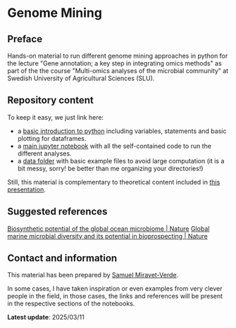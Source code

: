 # Genome Mining

## Preface

Hands-on material to run different genome mining approaches in python for the lecture "Gene annotation; a key step in integrating omics methods" as part of the the course "Multi-omics analyses of the microbial community" at Swedish University of Agricultural Sciences (SLU). 

## Repository content

To keep it easy, we just link here:

- a [basic introduction to python](./introduction_to_python.ipynb) including variables, statements and basic plotting for dataframes. 
- a [main jupyter notebook](./hands_on_genome_mining.ipynb) with all the self-contained code to run the different analyses. 
- a [data folder](./data) with basic example files to avoid large computation (it is a bit messy, sorry! be better than me organizing your directories!) 

Still, this material is complementary to theoretical content included in [this presentation](https://docs.google.com/presentation/d/1iad5MKHSTRdqDJgdIiTemxh5WUb9z7kTxrSJEfBV_tU/edit?usp=sharing).

## Suggested references

[Biosynthetic potential of the global ocean microbiome | Nature](https://www.nature.com/articles/s41586-022-04862-3)
[Global marine microbial diversity and its potential in bioprospecting | Nature](https://www.nature.com/articles/s41586-024-07891-2)

## Contact and information

This material has been prepared by [Samuel Miravet-Verde](mailto:samuelmiver@gmail.com).

In some cases, I have taken inspiration or even examples from very clever people in the field, in those cases, the links and references will be present in the respective sections of the notebooks. 

**Latest update**: 2025/03/11